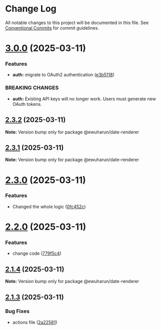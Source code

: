 # Change Log

All notable changes to this project will be documented in this file.
See [Conventional Commits](https://conventionalcommits.org) for commit guidelines.

# [3.0.0](https://github.com/ewuharun/monorepo/compare/@ewuharun/date-renderer@2.3.2...@ewuharun/date-renderer@3.0.0) (2025-03-11)


### Features

* **auth:** migrate to OAuth2 authentication ([e3b5118](https://github.com/ewuharun/monorepo/commit/e3b51180fa09b5bf12260f8a8788d7ddd4fc2e38))


### BREAKING CHANGES

* **auth:** Existing API keys will no longer work. Users must generate new OAuth tokens.





## [2.3.2](https://github.com/ewuharun/monorepo/compare/@ewuharun/date-renderer@2.3.1...@ewuharun/date-renderer@2.3.2) (2025-03-11)

**Note:** Version bump only for package @ewuharun/date-renderer





## [2.3.1](https://github.com/ewuharun/monorepo/compare/@ewuharun/date-renderer@2.3.0...@ewuharun/date-renderer@2.3.1) (2025-03-11)

**Note:** Version bump only for package @ewuharun/date-renderer





# [2.3.0](https://github.com/ewuharun/monorepo/compare/@ewuharun/date-renderer@2.2.0...@ewuharun/date-renderer@2.3.0) (2025-03-11)


### Features

* Changed the whole logic ([0fc452c](https://github.com/ewuharun/monorepo/commit/0fc452c5524121e665bc1bb4feec729aa76b3991))





# [2.2.0](https://github.com/ewuharun/monorepo/compare/@ewuharun/date-renderer@2.1.4...@ewuharun/date-renderer@2.2.0) (2025-03-11)


### Features

* change code ([779f5c4](https://github.com/ewuharun/monorepo/commit/779f5c464dab61853f7ed6bd32d15f3f4fd3cbb2))





## [2.1.4](https://github.com/ewuharun/monorepo/compare/@ewuharun/date-renderer@2.1.3...@ewuharun/date-renderer@2.1.4) (2025-03-11)

**Note:** Version bump only for package @ewuharun/date-renderer





## [2.1.3](https://github.com/ewuharun/monorepo/compare/@ewuharun/date-renderer@2.1.2...@ewuharun/date-renderer@2.1.3) (2025-03-11)


### Bug Fixes

* actions file ([2a22581](https://github.com/ewuharun/monorepo/commit/2a225812522732be360f769f8489401f71faa66c))
